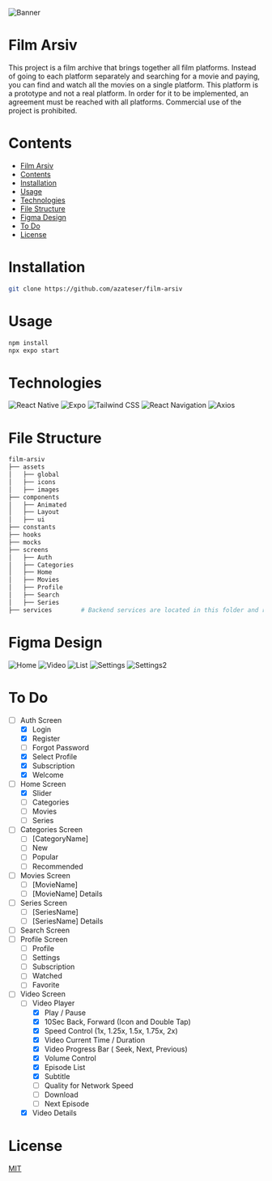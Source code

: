 ![Banner](https://i.hizliresim.com/2r25ulp.png)

# Film Arsiv

This project is a film archive that brings together all film platforms. Instead
of going to each platform separately and searching for a movie and paying, you
can find and watch all the movies on a single platform. This platform is a
prototype and not a real platform. In order for it to be implemented, an
agreement must be reached with all platforms. Commercial use of the project is
prohibited.

# Contents

- [Film Arsiv](#film-arsiv)
- [Contents](#contents)
- [Installation](#installation)
- [Usage](#usage)
- [Technologies](#technologies)
- [File Structure](#file-structure)
- [Figma Design](#figma-design)
- [To Do](#to-do)
- [License](#license)

# Installation

```bash
git clone https://github.com/azateser/film-arsiv
```

# Usage

```bash
npm install
npx expo start
```

# Technologies

![React Native](https://img.shields.io/badge/React_Native-20232A?style=for-the-badge&logo=react&logoColor=61DAFB)
![Expo](https://img.shields.io/badge/Expo-1B1F23?style=for-the-badge&logo=expo&logoColor=white)
![Tailwind CSS](https://img.shields.io/badge/Tailwind_CSS-38B2AC?style=for-the-badge&logo=tailwind-css&logoColor=white)
![React Navigation](https://img.shields.io/badge/React_Navigation-CA4245?style=for-the-badge&logo=react-router&logoColor=white)
![Axios](https://img.shields.io/badge/axios-671ddf?&style=for-the-badge&logo=axios&logoColor=white)

# File Structure

```bash
film-arsiv
├── assets
│   ├── global
│   ├── icons
│   ├── images
├── components
│   ├── Animated
│   ├── Layout
│   ├── ui
├── constants
├── hooks
├── mocks
├── screens
│   ├── Auth
│   ├── Categories
│   ├── Home
│   ├── Movies
│   ├── Profile
│   ├── Search
│   ├── Series
├── services        # Backend services are located in this folder and redux services.
```

# Figma Design

![Home](https://i.hizliresim.com/o5p59tn.jpeg)
![Video](https://i.hizliresim.com/etnwi62.jpeg)
![List](https://i.hizliresim.com/9dtel6t.jpeg)
![Settings](https://i.hizliresim.com/m1k1tf2.jpeg)
![Settings2](https://i.hizliresim.com/6em05wi.jpeg)

# To Do

- [ ] Auth Screen
  - [x] Login
  - [x] Register
  - [ ] Forgot Password
  - [x] Select Profile
  - [x] Subscription
  - [x] Welcome
- [ ] Home Screen
  - [x] Slider
  - [ ] Categories
  - [ ] Movies
  - [ ] Series
- [ ] Categories Screen
  - [ ] [CategoryName]
  - [ ] New
  - [ ] Popular
  - [ ] Recommended
- [ ] Movies Screen
  - [ ] [MovieName]
  - [ ] [MovieName] Details
- [ ] Series Screen
  - [ ] [SeriesName]
  - [ ] [SeriesName] Details
- [ ] Search Screen
- [ ] Profile Screen
  - [ ] Profile
  - [ ] Settings
  - [ ] Subscription
  - [ ] Watched
  - [ ] Favorite
- [ ] Video Screen
  - [ ] Video Player
    - [x] Play / Pause
    - [x] 10Sec Back, Forward (Icon and Double Tap)
    - [x] Speed Control (1x, 1.25x, 1.5x, 1.75x, 2x)
    - [x] Video Current Time / Duration
    - [x] Video Progress Bar ( Seek, Next, Previous)
    - [x] Volume Control
    - [x] Episode List
    - [x] Subtitle
    - [ ] Quality for Network Speed
    - [ ] Download
    - [ ] Next Episode
  - [x] Video Details

# License

[MIT](https://choosealicense.com/licenses/mit/)
